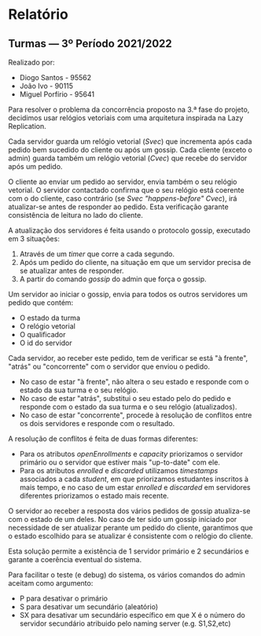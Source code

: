 # Relatório
## Turmas — 3º Período 2021/2022

Realizado por:
- Diogo Santos - 95562
- João Ivo - 90115
- Miguel Porfírio - 95641


Para resolver o problema da concorrência proposto na 3.ª fase do projeto, decidimos usar relógios vetoriais com uma arquitetura inspirada na Lazy Replication.

Cada servidor guarda um relógio vetorial (*Svec*) que incrementa após cada pedido bem sucedido do cliente ou após um gossip.
Cada cliente (exceto o admin) guarda também um relógio vetorial (*Cvec*) que recebe do servidor após um pedido.

O cliente ao enviar um pedido ao servidor, envia também o seu relógio vetorial. O servidor contactado confirma
que o seu relógio está coerente com o do cliente, caso contrário (se *Svec "happens-before" Cvec*), irá atualizar-se antes de responder ao pedido.
Esta verificação garante consistência de leitura no lado do cliente.

A atualização dos servidores é feita usando o protocolo gossip, executado em 3 situações:
1. Através de um *timer* que corre a cada segundo.
2. Após um pedido do cliente, na situação em que um servidor precisa de se atualizar antes de responder.
3. A partir do comando *gossip* do admin que força o gossip.

Um servidor ao iniciar o gossip, envia para todos os outros servidores um pedido que contém:
- O estado da turma 
- O relógio vetorial
- O qualificador
- O id do servidor

Cada servidor, ao receber este pedido, tem de verificar se está "à frente", "atrás" ou "concorrente" com o servidor que enviou o pedido.
- No caso de estar "à frente", não altera o seu estado e responde com o estado da sua turma e o seu relógio.
- No caso de estar "atrás", substitui o seu estado pelo do pedido e responde com o estado da sua turma e o seu relógio (atualizados).
- No caso de estar "concorrente", procede à resolução de conflitos entre os dois servidores e responde com o resultado.

A resolução de conflitos é feita de duas formas diferentes:
- Para os atributos *openEnrollments* e *capacity* priorizamos o servidor primário ou o servidor que estiver mais "up-to-date" com ele.
- Para os atributos *enrolled* e *discarded* utilizamos *timestamps* associados a cada *student*, em que priorizamos estudantes inscritos à mais tempo, e no caso de um estar *enrolled* e *discarded* em servidores diferentes priorizamos o estado mais recente.

O servidor ao receber a resposta dos vários pedidos de gossip atualiza-se com o estado de um deles. 
No caso de ter sido um gossip iniciado por necessidade de ser atualizar perante um pedido do cliente, garantimos que o estado escolhido para 
se atualizar é consistente com o relógio do cliente.

Esta solução permite a existência de 1 servidor primário e 2 secundários e garante a coerência eventual do sistema.

Para facilitar o teste (e debug) do sistema, os vários comandos do admin aceitam como argumento:
- P para desativar o primário 
- S para desativar um secundário (aleatório)
- SX para desativar um secundário específico em que X é o número do servidor secundário atribuido pelo naming server (e.g. S1,S2,etc)